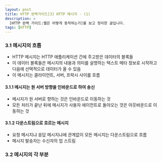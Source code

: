 ```yaml
---
layout: post
title: HTTP 완벽가이드[3] HTTP 메시지 - (1)
description: >
  [HTTP 완벽 가이드:웹은 어떻게 동작하는가]를 보고 정리한 글입니다.
tags: [HTTP]
---
```


### 3.1 메시지의 흐름
* HTTP 메시지는 HTTP 애플리케이션 간에 주고받은 데이터의 블록들
* 이 데이터 블록들은 메시지의 내용과 의미를 설명하는 텍스트 메타 정보로 시작하고 다음에 선택적으로 데이터가 올 수 있음
* 이 메시지는 클라이언트, 서버, 프락시 사이를 흐름

#### 3.1.1 메시지는 원 서버 방향을 인바운드로 하여 송신
* 메시지가 원 서버로 향하는 것은 인바운드로 이동하는 것
* 모든 처리가 끝난 뒤에 메시지가 사용자 에이전트로 돌아오는 것은 아웃바운드로 이동하는 것

#### 3.1.2 다운스트림으로 흐르는 메시지
* 요청 메시지냐 응답 메시지냐에 관계없이 모든 메시지는 다운스트림으로 흐름
* 메시지 발송자는 수신자의 업 스트림

### 3.2 메시지의 각 부분

